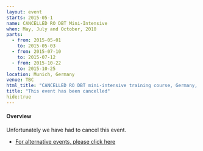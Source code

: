 ```yaml
---
layout: event
starts: 2015-05-1
name: CANCELLED RO DBT Mini-Intensive
when: May, July and October, 2010
parts:
  - from: 2015-05-01
    to: 2015-05-03
  - from: 2015-07-10
    to: 2015-07-12
  - from: 2015-10-22
    to: 2015-10-25
location: Munich, Germany
venue: TBC
html_title: "CANCELLED RO DBT mini-intensive training course, Germany, 2015"
title: "This event has been cancelled"
hide:true
---
```



#### Overview

Unfortunately we have had to cancel this event. 
- [For alternative events, please click here](/events/)

